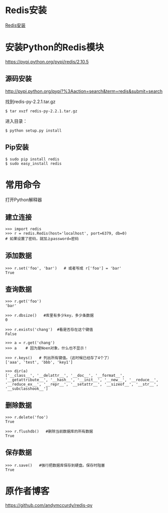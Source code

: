 # Redis安装

[Redis安装](https://www.zybuluo.com/breakerthb/note/450244)

# 安装Python的Redis模块

<https://pypi.python.org/pypi/redis/2.10.5>

## 源码安装

<http://pypi.python.org/pypi?%3Aaction=search&term=redis&submit=search>

找到redis-py-2.2.1.tar.gz


	$ tar xvzf redis-py-2.2.1.tar.gz

进入目录：

	$ python setup.py install

## Pip安装

	$ sudo pip install redis
	$ sudo easy_install redis

# 常用命令

打开Python解释器

## 建立连接

	>>> import redis
	>>> r = redis.Redis(host='localhost', port=6379, db=0)
	# 如果设置了密码，就加上password=密码
	
## 添加数据

	>>> r.set('foo', 'bar')   # 或者写成 r['foo'] = 'bar'
	True

## 查询数据

	>>> r.get('foo')   
	'bar'

	>>> r.dbsize()   #库里有多少key，多少条数据
	0

	>>> r.exists('chang')  #看是否存在这个键值
	False

	>>> a = r.get('chang')
	>>> a    # 因为是Noen对象，什么也不显示！
	
	>>> r.keys()   # 列出所有键值。（这时候已经存了4个了）
	['aaa', 'test', 'bbb', 'key1']

	>>> dir(a)  
	['__class__', '__delattr__', '__doc__', '__format__', '__getattribute__', '__hash__', '__init__', '__new__', '__reduce__', '__reduce_ex__', '__repr__', '__setattr__', '__sizeof__', '__str__', '__subclasshook__']

## 删除数据

	>>> r.delete('foo')
	True

	>>> r.flushdb()   #删除当前数据库的所有数据
	True

## 保存数据 

	>>> r.save()   #强行把数据库保存到硬盘。保存时阻塞
	True
 
# 原作者博客

<https://github.com/andymccurdy/redis-py>

 